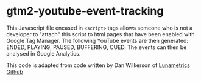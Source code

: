 # gtm2-youtube-event-tracking

This Javascript file encased in `<script>` tags allows someone who is not a developer to "attach" this
script to html pages that have been enabled with Google Tag Manager. The following YouTube events are then generated: ENDED, PLAYING, PAUSED, BUFFERING, CUED. The events can then be analysed in Google Analytics.

This code is adapted from code written by Dan Wilkerson of [Lunametrics](http://www.lunametrics.com/blog/2015/05/11/updated-youtube-tracking-google-analytics-gtm) [Github](http://www.lunametrics.com/blog/2015/05/11/updated-youtube-tracking-google-analytics-gtm)
